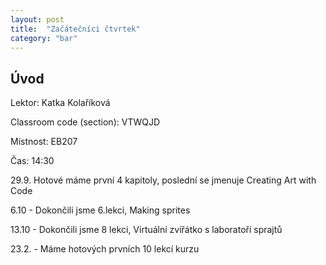 ```yaml
---
layout: post
title:  "Začátečníci čtvrtek"
category: "bar"
--- 
```


## Úvod

Lektor: Katka Kolaříková

Classroom code (section): VTWQJD

Místnost: EB207

Čas: 14:30

29.9. Hotové máme první 4 kapitoly, poslední se jmenuje Creating Art with Code

6.10 - Dokončili jsme 6.lekci, Making sprites

13.10 - Dokončili jsme 8 lekci, Virtuální zvířátko s laboratoří sprajtů

23.2. - Máme hotových prvních 10 lekcí kurzu
